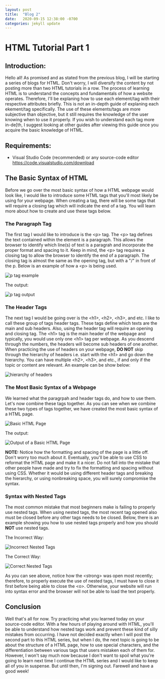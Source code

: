 ```yaml
---
layout: post
title:  "Blog 2"
date:   2020-09-15 12:38:00 -0700
categories: jekyll update
---
```

<h1><b>HTML Tutorial Part 1</b></h1>

<h2><b>Introduction:</b></h2>

<p>Hello all! As promised and as stated from the previous blog, I will be starting a series of blogs for HTML. Don't worry, I will diversify the content by not posting more than two HTML tutorials in a row.  The process of learning HTML is to understand the concepts and fundamentals of how a website operates. Therefore, I'll be explaning how to use each element/tag with their respective attributes briefly. This is not an in-depth guide of explaning each ekement/tag specifically. The use of these elements/tags are more subjective than objective, but it still requires the knowledge of the user knowing when to use it properly. If you wish to understand each tag more in-de[th, I suggest looking at other guides after viewing this guide once you acquire the basic knowledge of HTML.  </p>

<h2><b>Requirements:</b></h2>
<ul>
<li>Visual Studio Code (recommended) or any source-code editor
<br><a href="https://code.visualstudio.com/download"> https://code.visualstudio.com/download</a> </li>
</ul>
<h2><b>The Basic Syntax of HTML</b></h2>

<p> Before we go over the most basic syntax of how a HTML webpage would look like, I would like to introduce some HTML tags that you'll most likely be using for your webpage. When creating a tag, there will be some tags that will require a closing tag which will indicate the end of a tag. You will learn more about how to create and use these tags below.
</p>
<h3><b> The Paragraph Tag </b></h3>
<p> The first tag I would like to introduce is the &lt;p&gt; tag. The &lt;p&gt; tag defines the text contained within the element is a paragraph. This allows the browser to identify which line(s) of text is a paragrah and incorporate the proper format and spacing to it. Keep in mind, the &lt;p&gt; tag requires a closing tag to allow the browser to identify the end of a paragraph. The closing tag is almost the same as the opening tag, but with a &quot;/&quot; in front of the p. Below is an example of how a &lt;p&gt; is being used.</p>
<img src="https://i.gyazo.com/1d9c81bfa01ba9ca1af6ac5c4b1d01d0.png" alt= "p tag example">
<p>The output:</p>
<img src="https://i.gyazo.com/84401a4a95f9e6d9709d5ce5d8e33da6.png" alt= "p tag output">
<h3><b>The Header Tags</b> </h3>
<p> The next tag I would be going over is the &lt;h1&gt;, &lt;h2&gt;, &lt;h3&gt;, and etc. I like to call these group of tags header tags. These tags define which texts are the main and sub headers. Also, using the header tag will require an opening and closing tag. The &lt;h1&gt; tag is the main header of the webpage and typically, you would use only one &lt;h1&gt; tag per webpage. As you descend through the numbers, the headers will become sub headers of one another. When practicing the use of headers on your webpage, <strong>DO NOT</strong> skip through the hierarchy of headers i.e. start with the &lt;h1&gt; and go down the hierarchy. You can have multiple  &lt;h2&gt;, &lt;h3&gt;, and etc., if and only if the topic or content are relevant. An example can be show below:</p>
<img src="https://i.gyazo.com/88b75374bfa057cc390cbd5e2471c84a.png" alt="hierarchy of headers">
<h3><b>The Most Basic Syntax of a Webpage</b></h3>
<p>We learned what the paragrpah and header tags do, and how to use them. Let's now combine these tags together. As you can see when we combine these two types of tags together, we have created the most basic syntax of a HTML page. </p>
<img src="https://i.gyazo.com/376d531210c2664cf86bade5db1f198c.png" alt="Basic HTML Page">
<p>The output:</p>
<img src="https://i.gyazo.com/7ffcd2ff52f221bcdd7342b8da554f5c.png" alt="Output of a Basic HTML Page">
<p><strong>NOTE:</strong> Notice how the formatting and spacing of the page is a little off. Don't worry too much about it. Eventually, you'll be able to use CSS to reformat the HTML page and make it a nicer. Do not fall into the mistake that other people have made and try to fix the formatting and spacing without using CSS. Whether it would be using different header tags and breaking the hierarchy, or using nonbreaking space, you will surely compromise the syntax. </p>
<h3><b>Syntax with Nested Tags</b></h3>
<p> The most common mistake that most beginners make is failing to properly use nested tags. When using nested tags, the most recent tag opened also must be closed before any other tags needs to be closed. Below, there is an example showing you how to use nested tags properly and how you should <strong>NOT</strong> use nested tags.
</p>
<p> The Incorrect Way: </p>
<img src="https://i.gyazo.com/3ed0bcac526eb15a60f0e50abaec6cfa.png" alt="Incorrect Nested Tags">
<p> The Correct Way: </p>
<img src="https://i.gyazo.com/373665d895aea0c7087d6d7a5632c4c1.png" alt="Correct Nested Tags">
<p> As you can see above, notice how the &lt;strong&gt; was open most recently; therefore, to properly execute the use of nested tags, I must have to close it first before being able to close the &lt;o&gt;. Otherwise, your website will run into syntax error and the browser will not be able to load the text properly.</p>
<h2><b>Conclusion</b></h2>
<p>Well that's all for now. Try practicing what you learned today on your source-code editor. With a few hours of playing around with HTML, you'll be able to understand how nested tags work and prevent these kind of silly mistakes from occurring. I have not decided exactly when I will post the second part to this HTML series, but when I do, the next topic is going to be about the structure of a HTML page, how to use special characters, and the differentiation between various tags that users mistaken each of them for. However, I won't say much now because I don't want to spoil what you're going to learn next time I continue the HTML series and I would like to keep all of you in suspense. But until then, I'm signing out. Farewell and have a good week!
</p>